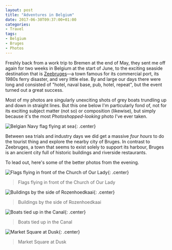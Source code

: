 ```yaml
---
layout: post
title: "Adventures in Belgium"
date: 2017-06-30T09:37:00+01:00
categories:
- Travel
tags:
- Belgium
- Bruges
- Photos
---
```


Freshly back from a work trip to Bremen at the end of May, they sent me off again for two weeks in Belgium at the start of June, to the exciting seaside destination that is [Zeebruges](https://en.wikipedia.org/wiki/Zeebrugge)&mdash;a town famous for its commercial port, its 1980s ferry disaster, and very little else. By and large our days there were long and consisted of "hotel, naval base, pub, hotel, repeat", but the event turned out a great success.

Most of my photos are singularly unexciting shots of grey boats trundling up and down in straight lines. But this one below I'm particularly fond of, not for its exciting subject matter (not so) or composition (likewise), but simply because it's the most *Photoshopped-looking* photo I've ever taken.

![Belgian Navy flag flying at sea](https://ianrenton.com/blog/2017/belgium1.jpg){: .center}

Between sea trials and industry days we did get a massive *four hours* to do the tourist thing and explore the nearby city of Bruges. In contrast to Zeebruges, a town that seems to exist solely to support its harbour, Bruges is an ancient city full of historic buildings and riverside restaurants.

To lead out, here's some of the better photos from the evening.

![Flags flying in front of the Church of Our Lady](https://ianrenton.com/blog/2017/belgium2.jpg){: .center}

> Flags flying in front of the Church of Our Lady

![Buildings by the side of Rozenhoedkaai](https://ianrenton.com/blog/2017/belgium3.jpg){: .center}

> Buildings by the side of Rozenhoedkaai

![Boats tied up in the Canal](https://ianrenton.com/blog/2017/belgium4.jpg){: .center}

> Boats tied up in the Canal

![Market Square at Dusk](https://ianrenton.com/blog/2017/belgium5.jpg){: .center}

> Market Square at Dusk

